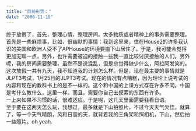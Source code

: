 ```yaml
---
title: "目前形势："
date: "2006-11-18"
---
```


终于放假了，首先，整理心情，整理房间。太多物质或者精神上的事务需要整理。首先是一些麻烦事，比如，很幽默的事情：我到这里来，住在House2的许多我认识的美国和欧洲人受不了APHouse的环境要搬下山居住了。于是，我可能会觉得更加无聊一点，另外，也许需要被迫的接触一些我一直比较讨厌接触的人们。另外呢，我的房间需要整理，虽然不是说混乱，但是总觉得缺少什么，阿拉阿发笑的。  
这次放假一共有九天，我不知道我的计划怎么样。但是，现在最主要的事情就是JLPT3考试，1月25日的JLPT3考试。现在的情况有点糟糕，因为理论上说考试的内容和现在的教科书上的是不一样的。这个和中国的上课方式存在许多不同。中国是考什么教什么，这里一样。而且，需要你自己去摸索的东西有许多。  
一上来如果不习惯的话，很难适应。于是呢，这几天里面需要狂看日语。  
至于要在这两天怎么玩，我想过，最多就是下山拍照片，不过今天天气欠佳。就算了，等一个天气晴朗，风和日丽的天，就背着我的三角架和照相机，下山，然后拍一些照片。oh yeah.
